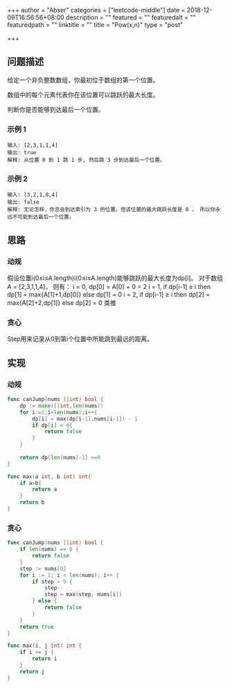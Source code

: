 +++
author = "Abser"
categories = ["leetcode-middle"]
date = 2018-12-09T16:56:56+08:00
description = ""
featured = ""
featuredalt = ""
featuredpath = ""
linktitle = ""
title = "Pow(x,n)"
type = "post"

+++

## 问题描述

给定一个非负整数数组，你最初位于数组的第一个位置。

数组中的每个元素代表你在该位置可以跳跃的最大长度。

判断你是否能够到达最后一个位置。

### __示例 1__
```
输入: [2,3,1,1,4]
输出: true
解释: 从位置 0 到 1 跳 1 步, 然后跳 3 步到达最后一个位置。
```

### __示例 2__
```
输入: [3,2,1,0,4]
输出: false
解释: 无论怎样，你总会到达索引为 3 的位置。但该位置的最大跳跃长度是 0 ， 所以你永远不可能到达最后一个位置。
```


## 思路

### 动规
假设位置i(0≤i≤A.length)i(0≤i≤A.length)能够跳跃的最大长度为dp[i]。 
对于数组A = [2,3,1,1,4]， 则有： 
i = 0, dp[0] = A[0] + 0 = 2 
i = 1, if dp[i-1] ≥ i then dp[1] = max{A[1]+1,dp[0]} else dp[1] = 0 
i = 2, if dp[i-1] ≥ i then dp[2] = max{A[2]+2,dp[1]} else dp[2] = 0
类推

### 贪心
Step用来记录从0到第i个位置中所能跳到最远的距离。

## 实现

### 动规
```go
func canJump(nums []int) bool {
    dp := make([]int,len(nums))
    for i:=1;i<len(nums);i++{
        dp[i] = max(dp[i-1],nums[i-1]) - 1
        if dp[i] < 0{
            return false
        }
    }
    
    return dp[len(nums)-1] >=0
}

func max(a int, b int) int{
    if a>b{
        return a
    }
    return b
}
```
### 
### 贪心
```go
func canJump(nums []int) bool {
	if len(nums) == 0 {
		return false
	}
	step := nums[0]
	for i := 1; i < len(nums); i++ {
		if step > 0 {
			step--
			step = max(step, nums[i])
		} else {
			return false
		}
	}
	return true
}

func max(i, j int) int {
	if i >= j {
		return i
	}
	return j
}
```

